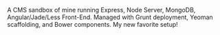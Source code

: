 A CMS sandbox of mine running Express, Node Server, MongoDB,  Angular/Jade/Less Front-End. Managed with Grunt deployment, Yeoman scaffolding, and Bower components.  My new favorite setup!